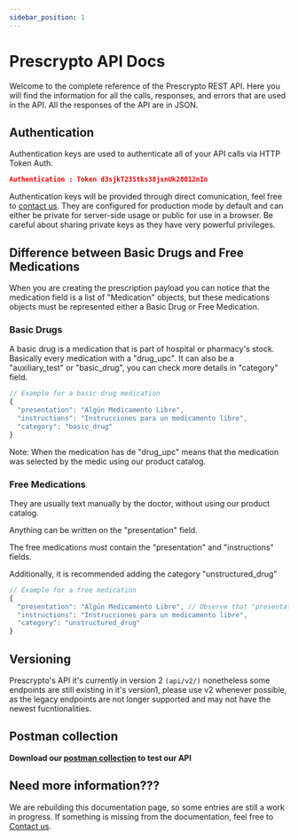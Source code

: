 ```yaml
---
sidebar_position: 1
---
```


# Prescrypto API Docs

Welcome to the complete reference of the Prescrypto REST API. Here you will find the information for all the calls, responses, and errors that are used in the API. All the responses of the API are in JSON.

## Authentication

Authentication keys are used to authenticate all of your API calls via HTTP Token Auth.
```json
Authentication : Token d3sjkT23Stks38jsnUk28012nIn
```

Authentication keys will be provided through direct comunication, feel free to [contact us](https://prescrypto.com/contact).
They are configured for production mode by default and can either be private for server-side usage or public for use in a browser. Be careful about sharing private keys as they have very powerful privileges.

## Difference between Basic Drugs and Free Medications
When you are creating the prescription payload you can notice that the medication field is a list of "Medication" objects, but these medications objects must be represented either a Basic Drug or Free Medication.

### Basic Drugs
A basic drug is a medication that is part of hospital or pharmacy's stock. Basically every medication with a "drug_upc". It can also be a "auxiliary_test" or "basic_drug", you can check more details in "category" field.


```jsx
// Example for a basic drug medication
{
  "presentation": "Algún Medicamento Libre",
  "instructions": "Instrucciones para un medicamento libre",
  "category": "basic_drug"
}
```

Note: When the medication has de "drug_upc" means that the medication was selected by the medic using our product catalog.

### Free Medications
They are usually text manually by the doctor, without using our product catalog.

Anything can be written on the "presentation" field.

The free medications must contain the "presentation" and "instructions" fields.

Additionally, it is recommended adding the category "unstructured_drug"

```jsx
// Example for a free medication
{
  "presentation": "Algún Medicamento Libre", // Observe that "presentatio" field must be filled
  "instructions": "Instrucciones para un medicamento libre",
  "category": "unstructured_drug"
}
```


## Versioning
Prescrypto's API it's currently in version 2 ```(api/v2/)``` nonetheless some endpoints are still existing in it's version1, please use v2 whenever possible, as the legacy endpoints are not longer supported and may not have the newest fucntionalities.

## Postman collection

**Download our [postman collection](https://s3-us-west-2.amazonaws.com/precript-collections/Prescrypto_Integration_Endpoints_V2.postman_collection.json) to test our API**

## Need more information???
We are rebuilding this documentation page, so some entries are still a work in progress. If something is missing from the documentation, feel free to [Contact us](https://www.prescrypto.com/contact/).
